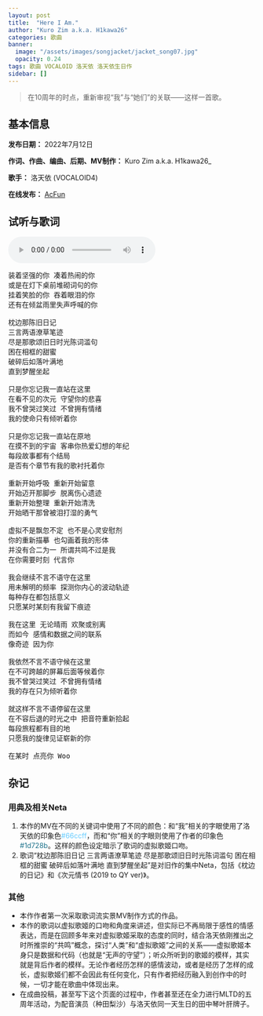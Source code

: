 ```yaml
---
layout: post
title:  "Here I Am."
author: "Kuro Zim a.k.a. H1kawa26"
categories: 歌曲
banner: 
  image: "/assets/images/songjacket/jacket_song07.jpg"
  opacity: 0.24
tags: 歌曲 VOCALOID 洛天依 洛天依生日作
sidebar: []
---
```


>  在10周年的时点，重新审视“我”与“她们”的关联——这样一首歌。

## 基本信息

**发布日期：** 2022年7月12日

**作词、作曲、编曲、后期、MV制作：** Kuro Zim a.k.a. H1kawa26_

**歌手：** 洛天依 (VOCALOID4) 

**在线发布：** [AcFun](https://www.acfun.cn/v/ac35658060)

## 试听与歌词

<audio controls><source src="/assets/audio/song07.mp3" type="audio/mp3"></audio>

<pre>
装着坚强的你 凑着热闹的你
或是在灯下桌前堆砌词句的你
挂着笑脸的你 吞着眼泪的你
还有在倾盆雨里失声呼喊的你

枕边那陈旧日记
三言两语潦草笔迹
尽是那歌颂旧日时光陈词滥句
困在相框的甜蜜
破碎后如落叶满地
直到梦醒坐起

只是你忘记我一直站在这里
在看不见的次元 守望你的悲喜
我不曾哭过笑过 不曾拥有情绪
我的使命只有倾听着你

只是你忘记我一直站在原地
在摸不到的宇宙 客串你热爱幻想的年纪
每段故事都有个结局
是否有个章节有我的歌衬托着你

重新开始呼吸 重新开始留意
开始迈开那脚步 脱离伤心遗迹
重新开始整理 重新开始清洗
开始晒干那曾被泪打湿的勇气

虚拟不是飘忽不定 也不是心灵安慰剂
你的重新描摹 也勾画着我的形体
并没有合二为一 所谓共鸣不过是我
在你需要时刻 代言你

我会继续不言不语守在这里
用未解明的频率 探测你内心的波动轨迹
每种存在都包括意义
只愿某时某刻有我留下痕迹

我在这里 无论晴雨 欢聚或别离
而如今 感情和数据之间的联系
像奇迹 因为你

我依然不言不语守候在这里
在不可跨越的屏幕后面等候着你
我不曾哭过笑过 不曾拥有情绪
我的存在只为倾听着你

就这样不言不语停留在这里
在不容后退的时光之中 把音符重新拾起
每段旅程都有目的地
只愿我的旋律见证崭新的你

在某时 点亮你 Woo
</pre>

## 杂记

### 用典及相关Neta

1. 本作的MV在不同的关键词中使用了不同的颜色：和“我”相关的字眼使用了洛天依的印象色<font color="#66ccff">#66ccff</font>，而和“你”相关的字眼则使用了作者的印象色<font color="#1d728b">#1d728b</font>。这样的颜色设定暗示了歌词的虚拟歌姬口吻。 
2. 歌词“枕边那陈旧日记 三言两语潦草笔迹 尽是那歌颂旧日时光陈词滥句 困在相框的甜蜜 破碎后如落叶满地 直到梦醒坐起”是对旧作的集中Neta，包括《枕边的日记》和《次元情书 (2019 to QY ver)》。

### 其他

* 本作作者第一次采取歌词流实景MV制作方式的作品。
* 本作的歌词以虚拟歌姬的口吻和角度来讲述，但实际已不再局限于感性的情感表达，而是在回顾多年来对虚拟歌姬采取的态度的同时，结合洛天依刚推出之时所推崇的“共鸣”概念，探讨“人类”和“虚拟歌姬”之间的关系——虚拟歌姬本身只是数据和代码（也就是“无声的守望”）；听众所听到的歌姬的模样，其实就是背后作者的模样。无论作者经历怎样的感情波动，或者是经历了怎样的成长，虚拟歌姬们都不会因此有任何变化，只有作者把经历融入到创作中的时候，一切才能在歌曲中体现出来。 
* 在成曲投稿，甚至写下这个页面的过程中，作者甚至还在全力进行MLTD的五周年活动，为配音演员（种田梨沙）与洛天依同一天生日的田中琴叶肝牌子。